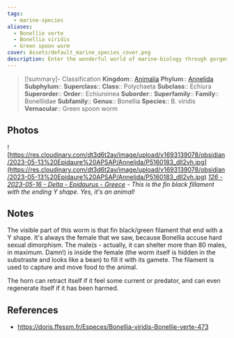 ```yaml
---
tags:
  - marine-species
aliases:
  - Bonellie verte
  - Bonellia viridis
  - Green spoon worm
cover: Assets/default_marine_species_cover.png
description: Enter the wonderful world of marine-biology through gorgeous underwater pictures of marine animals. Annelids are the phylum of marine-worms, and exists in more various shapes than on Earth!
---
```

> [!summary]- Classification
**Kingdom**:: [Animalia](Animalia.md)
**Phylum**:: [Annelida](Annelida.md)
**Subphylum**::
**Superclass**::
**Class**:: Polychaeta
**Subclass**:: Echiura
**Superorder**::
**Order**:: Echiuroinea
**Suborder**::
**Superfamily**::
**Family**:: Bonelliidae
**Subfamily**::
**Genus**:: Bonellia
**Species**:: B. viridis
**Vernacular**:: Green spoon worm

## Photos
![https://res.cloudinary.com/dt3d6t2ay/image/upload/v1693139078/obsidian/2023-05-13%20Epidaure%20APSAP/Annelida/P5160183_dll2vh.jpg](https://res.cloudinary.com/dt3d6t2ay/image/upload/v1693139078/obsidian/2023-05-13%20Epidaure%20APSAP/Annelida/P5160183_dll2vh.jpg)
*[126 - 2023-05-16 - Delta - Epidaurus - Greece](126%20-%202023-05-16%20-%20Delta%20-%20Epidaurus%20-%20Greece.md) - This is the fin black fillament with the ending Y shape. Yes, it's an animal!*
## Notes
The visible part of this worm is that fin black/green filament that end with a Y shape. It's always the female that we saw, because Bonellia accuse hard sexual dimorphism. The male(s - actually, it can shelter more than 80 males, in maximum. Damn!) is inside the female (the worm itself is hidden in the substraste and looks like a bean) to fill it with its gamete. The filament is used to capture and move food to the animal.

The horn can retract itself if it feel some current or predator, and can even regenerate itself if it has been harmed. 
## References
- https://doris.ffessm.fr/Especes/Bonellia-viridis-Bonellie-verte-473